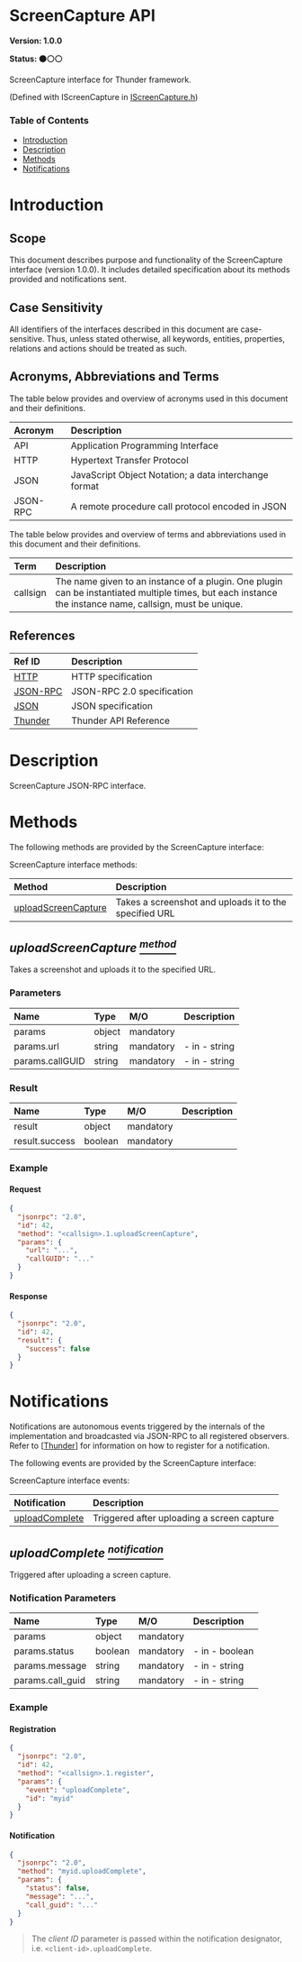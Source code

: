<!-- Generated automatically, DO NOT EDIT! -->
<a id="head_ScreenCapture_API"></a>
# ScreenCapture API

**Version: 1.0.0**

**Status: :black_circle::white_circle::white_circle:**

ScreenCapture interface for Thunder framework.

(Defined with IScreenCapture in [IScreenCapture.h](https://github.com/rdkcentral/ThunderInterfaces/blob/master/interfaces/IScreenCapture.h))

### Table of Contents

- [Introduction](#head_Introduction)
- [Description](#head_Description)
- [Methods](#head_Methods)
- [Notifications](#head_Notifications)

<a id="head_Introduction"></a>
# Introduction

<a id="head_Scope"></a>
## Scope

This document describes purpose and functionality of the ScreenCapture interface (version 1.0.0). It includes detailed specification about its methods provided and notifications sent.

<a id="head_Case_Sensitivity"></a>
## Case Sensitivity

All identifiers of the interfaces described in this document are case-sensitive. Thus, unless stated otherwise, all keywords, entities, properties, relations and actions should be treated as such.

<a id="head_Acronyms,_Abbreviations_and_Terms"></a>
## Acronyms, Abbreviations and Terms

The table below provides and overview of acronyms used in this document and their definitions.

| Acronym | Description |
| :-------- | :-------- |
| <a name="acronym.API">API</a> | Application Programming Interface |
| <a name="acronym.HTTP">HTTP</a> | Hypertext Transfer Protocol |
| <a name="acronym.JSON">JSON</a> | JavaScript Object Notation; a data interchange format |
| <a name="acronym.JSON-RPC">JSON-RPC</a> | A remote procedure call protocol encoded in JSON |

The table below provides and overview of terms and abbreviations used in this document and their definitions.

| Term | Description |
| :-------- | :-------- |
| <a name="term.callsign">callsign</a> | The name given to an instance of a plugin. One plugin can be instantiated multiple times, but each instance the instance name, callsign, must be unique. |

<a id="head_References"></a>
## References

| Ref ID | Description |
| :-------- | :-------- |
| <a name="ref.HTTP">[HTTP](http://www.w3.org/Protocols)</a> | HTTP specification |
| <a name="ref.JSON-RPC">[JSON-RPC](https://www.jsonrpc.org/specification)</a> | JSON-RPC 2.0 specification |
| <a name="ref.JSON">[JSON](http://www.json.org/)</a> | JSON specification |
| <a name="ref.Thunder">[Thunder](https://github.com/WebPlatformForEmbedded/Thunder/blob/master/doc/WPE%20-%20API%20-%20WPEFramework.docx)</a> | Thunder API Reference |

<a id="head_Description"></a>
# Description

ScreenCapture JSON-RPC interface.

<a id="head_Methods"></a>
# Methods

The following methods are provided by the ScreenCapture interface:

ScreenCapture interface methods:

| Method | Description |
| :-------- | :-------- |
| [uploadScreenCapture](#method_uploadScreenCapture) | Takes a screenshot and uploads it to the specified URL |

<a id="method_uploadScreenCapture"></a>
## *uploadScreenCapture [<sup>method</sup>](#head_Methods)*

Takes a screenshot and uploads it to the specified URL.

### Parameters

| Name | Type | M/O | Description |
| :-------- | :-------- | :-------- | :-------- |
| params | object | mandatory |  |
| params.url | string | mandatory | - in - string |
| params.callGUID | string | mandatory | - in - string |

### Result

| Name | Type | M/O | Description |
| :-------- | :-------- | :-------- | :-------- |
| result | object | mandatory |  |
| result.success | boolean | mandatory |  |

### Example

#### Request

```json
{
  "jsonrpc": "2.0",
  "id": 42,
  "method": "<callsign>.1.uploadScreenCapture",
  "params": {
    "url": "...",
    "callGUID": "..."
  }
}
```

#### Response

```json
{
  "jsonrpc": "2.0",
  "id": 42,
  "result": {
    "success": false
  }
}
```

<a id="head_Notifications"></a>
# Notifications

Notifications are autonomous events triggered by the internals of the implementation and broadcasted via JSON-RPC to all registered observers. Refer to [[Thunder](#ref.Thunder)] for information on how to register for a notification.

The following events are provided by the ScreenCapture interface:

ScreenCapture interface events:

| Notification | Description |
| :-------- | :-------- |
| [uploadComplete](#notification_uploadComplete) | Triggered after uploading a screen capture |

<a id="notification_uploadComplete"></a>
## *uploadComplete [<sup>notification</sup>](#head_Notifications)*

Triggered after uploading a screen capture.

### Notification Parameters

| Name | Type | M/O | Description |
| :-------- | :-------- | :-------- | :-------- |
| params | object | mandatory |  |
| params.status | boolean | mandatory | - in - boolean |
| params.message | string | mandatory | - in - string |
| params.call_guid | string | mandatory | - in - string |

### Example

#### Registration

```json
{
  "jsonrpc": "2.0",
  "id": 42,
  "method": "<callsign>.1.register",
  "params": {
    "event": "uploadComplete",
    "id": "myid"
  }
}
```

#### Notification

```json
{
  "jsonrpc": "2.0",
  "method": "myid.uploadComplete",
  "params": {
    "status": false,
    "message": "...",
    "call_guid": "..."
  }
}
```

> The *client ID* parameter is passed within the notification designator, i.e. ``<client-id>.uploadComplete``.

